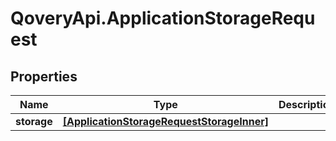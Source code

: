 # QoveryApi.ApplicationStorageRequest

## Properties

Name | Type | Description | Notes
------------ | ------------- | ------------- | -------------
**storage** | [**[ApplicationStorageRequestStorageInner]**](ApplicationStorageRequestStorageInner.md) |  | [optional] 


